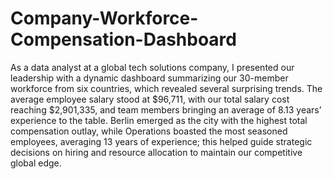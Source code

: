 # Company-Workforce-Compensation-Dashboard
As a data analyst at a global tech solutions company, I presented our leadership with a dynamic dashboard summarizing our 30-member workforce from six countries, which revealed several surprising trends. The average employee salary stood at $96,711, with our total salary cost reaching $2,901,335, and team members bringing an average of 8.13 years’ experience to the table. Berlin emerged as the city with the highest total compensation outlay, while Operations boasted the most seasoned employees, averaging 13 years of experience; this helped guide strategic decisions on hiring and resource allocation to maintain our competitive global edge.
